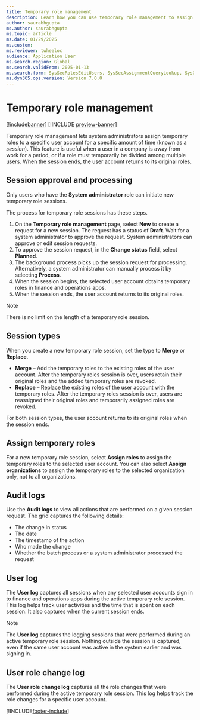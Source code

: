 ```yaml
---
title: Temporary role management
description: Learn how you can use temporary role management to assign temporary roles and responsibilities to active users.
author: saurabhgupta
ms.author: saurabhgupta
ms.topic: article
ms.date: 01/29/2025
ms.custom: 
ms.reviewer: twheeloc
audience: Application User
ms.search.region: Global
ms.search.validFrom: 2025-01-13
ms.search.form: SysSecRolesEditUsers, SysSecAssignmentQueryLookup, SysQueryForm, SysSecRoleExcludeUsers
ms.dyn365.ops.version: Version 7.0.0
---
```


# Temporary role management

[!include[banner](../../../finance/includes/banner.md)]
[!INCLUDE [preview-banner](~/../shared-content/shared/preview-includes/preview-banner.md)]

Temporary role management lets system administrators assign temporary roles to a specific user account for a specific amount of time (known as a *session*). This feature is useful when a user in a company is away from work for a period, or if a role must temporarily be divided among multiple users. When the session ends, the user account returns to its original roles.

## Session approval and processing

Only users who have the **System administrator** role can initiate new temporary role sessions.

The process for temporary role sessions has these steps.

1. On the **Temporary role management** page, select **New** to create a request for a new session. The request has a status of **Draft**. Wait for a system administrator to approve the request. System administrators can approve or edit session requests.
1. To approve the session request, in the **Change status** field, select **Planned**.
1. The background process picks up the session request for processing. Alternatively, a system administrator can manually process it by selecting **Process**.
1. When the session begins, the selected user account obtains temporary roles in finance and operations apps.
1. When the session ends, the user account returns to its original roles.

> [!NOTE]
> There is no limit on the length of a temporary role session.

## Session types

When you create a new temporary role session, set the type to **Merge** or **Replace**.

- **Merge** – Add the temporary roles to the existing roles of the user account. After the temporary roles session is over, users retain their original roles and the added temporary roles are revoked.  
- **Replace** – Replace the existing roles of the user account with the temporary roles. After the temporary roles session is over, users are reassigned their original roles and temporarily assigned roles are revoked. 

For both session types, the user account returns to its original roles when the session ends.

## Assign temporary roles

For a new temporary role session, select **Assign roles** to assign the temporary roles to the selected user account. You can also select **Assign organizations** to assign the temporary roles to the selected organization only, not to all organizations.

## Audit logs

Use the **Audit logs** to view all actions that are performed on a given session request. The grid captures the following details:

- The change in status
- The date
- The timestamp of the action
- Who made the change
- Whether the batch process or a system administrator processed the request

## User log

The **User log** captures all sessions when any selected user accounts sign in to finance and operations apps during the active temporary role session. This log helps track user activities and the time that is spent on each session. It also captures when the current session ends.

> [!NOTE]
> The **User log** captures the logging sessions that were performed during an active temporary role session. Nothing outside the session is captured, even if the same user account was active in the system earlier and was signing in.

## User role change log

The **User role change log** captures all the role changes that were performed during the active temporary role session. This log helps track the role changes for a specific user account.

[!INCLUDE[footer-include](../../../includes/footer-banner.md)]
